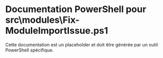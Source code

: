 # Documentation PowerShell pour src\modules\Fix-ModuleImportIssue.ps1

Cette documentation est un placeholder et doit être générée par un outil PowerShell spécifique.
